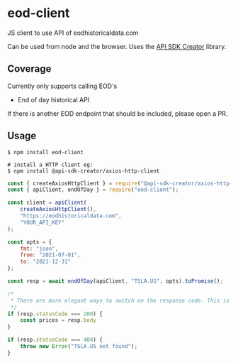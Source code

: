 # eod-client

JS client to use API of eodhistoricaldata.com

Can be used from node and the browser. Uses the [API SDK Creator][1] library.

## Coverage

Currently only supports calling EOD's
- End of day historical API

If there is another EOD endpoint that should be included, please open a PR.

## Usage

```shell
$ npm install eod-client

# install a HTTP client eg:
$ npm install @api-sdk-creator/axios-http-client
```

```javascript
const { createAxiosHttpClient } = require("@api-sdk-creator/axios-http-client");
const { apiClient, endOfDay } = require("eod-client");

const client = apiClient(
    createAxiosHttpClient(),
    "https://eodhistoricaldata.com",
    "YOUR_API_KEY"
);

const opts = {
    fmt: "json",
    from: "2021-07-01",
    to: "2021-12-31"
};

const resp = await endOfDay(apiClient, "TSLA.US", opts).toPromise();

/*
 * There are more elegant ways to switch on the response code. This is just for demonstration.
 */
if (resp.statusCode === 200) {
    const prices = resp.body
}

if (resp.statusCode === 404) {
    throw new Error("TSLA.US not found");
}
```

[1]: https://github.com/RedCrewOS/api-sdk-creator-js
